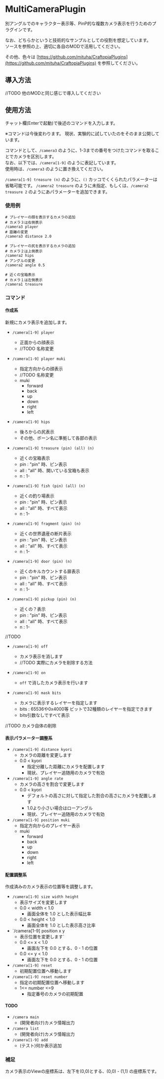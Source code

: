 ﻿MultiCameraPlugin
===============================

別アングルでのキャラクター表示等、PinP的な複数カメラ表示を行うためのプラグインです。  

なお、どちらかというと技術的なサンプルとしての役割を想定しています。  
ソースを参照の上、適切に各自のMODで活用してください。  

その他、色々は [https://github.com/mituha/CraftopiaPlugins](https://github.com/mituha/CraftopiaPlugins) を参照してください。

## 導入方法
//TODO	他のMODと同じ感じで導入してください


## 使用方法
チャット欄(Enterで起動)で後述のコマンドを入力します。  

※コマンドは今後変わります。
現状、実験的に試していたのをそのまま公開しています。  

コマンドとして、`/camera3` のように、1-3までの番号をつけたコマンドを取ることでカメラを区別します。  
なお、以下では、`/camera[1-9]` のように表記しています。  
使用時は、`/camera3` のように置き換えてください。

`/camera[1-9] treasure (n)` のように、`()` カッコでくくられたパラメーターは省略可能です。
`/camera2 treasure` のように未指定、もしくは、`/camera2 treasure 2` のようにあパラメーターを追加できます。



### 使用例
```
# プレイヤーの顔を表示するカメラの追加
# カメラ３は右側表示
/camera3 player
# 距離の変更
/camera3 distance 2.0

# プレイヤーの尻を表示するカメラの追加
# カメラ２は上側表示
/camera2 hips
# アングルの変更
/camera2 angle 0.5

# 近くの宝箱表示
# カメラ１は左側表示
/camera1 treasure

```

### コマンド
#### 作成系
新規にカメラ表示を追加します。

* `/camera[1-9] player`
	+ 正面からの顔表示
	+ //TODO 名称変更
* `/camera[1-9] player muki`
	+ 指定方向からの顔表示
	+ //TODO 名称変更
	+ muki
		+ forward
		+ back
		+ up
		+ down
		+ right
		+ left
* `/camera[1-9] hips`
	+ 後ろからの尻表示
	+ その他、ボーン名に準拠して各部の表示

* `/camera[1-9] treasure (pin) (all) (n)`
	+ 近くの宝箱表示
	+ pin : "pin" 時、ピン表示
	+ all : "all" 時、開いている宝箱も表示
 	+ n : 1-
* `/camera[1-9] fish (pin) (all) (n)`
	+ 近くの釣り場表示
	+ pin : "pin" 時、ピン表示
	+ all : "all" 時、すべて表示
	+ n : 1-
* `/camera[1-9] fragment (pin) (n)`
	+ 近くの世界遺産の断片表示
	+ pin : "pin" 時、ピン表示
	+ all : "all" 時、すべて表示
	+ n : 1-
* `/camera[1-9] door (pin) (n)`
	+ 近くのキルカウントする扉表示
	+ pin : "pin" 時、ピン表示
	+ all : "all" 時、すべて表示
	+ n : 1-
* `/camera[1-9] pickup (pin) (n)`
	+ 近くの？表示
	+ pin : "pin" 時、ピン表示
	+ all : "all" 時、すべて表示
	+ n : 1-



//TODO

* `/camera[1-9] off`
	+ カメラ表示を消します
	+ //TODO 実際にカメラを削除する方法
* `/camera[1-9] on`
	+ `off` で消したカメラ表示を行います

* `/camera[1-9] mask bits`
	+ カメラに表示するレイヤーを指定します
	+ bits : 65536や0x4000等 ビットで32種類のレイヤーを指定できます
	+ bits引数なしですべて表示


//TODO カメラ自体の削除

#### 表示パラメーター調整系
* `/camera[1-9] distance kyori`
	+ カメラの距離を変更します
	+ 0.0 < kyori
		+ 指定分離した距離にカメラを配置します
		+ 現状、プレイヤー追随用のカメラで有効
* `/camera[1-9] angle rate`
	+ カメラの高さを割合で変更します
	+ 0.0 < kyori
		+ デフォルトの高さに対して指定した割合の高さにカメラを配置します
		+ 1.0より小さい場合はローアングル
		+ 現状、プレイヤー追随用のカメラで有効
* `/camera[1-9] position muki`
	+ 指定方向からのプレイヤー表示
	+ muki
		+ forward
		+ back
		+ up
		+ down
		+ right
		+ left

#### 配置調整系
作成済みのカメラ表示の位置等を調整します。

* `/camera[1-9] size width height`
	+ 表示サイズを変更します
	+ 0.0 < width < 1.0
		+ 画面全体を 1.0 とした表示幅比率
	+ 0.0 < height < 1.0
		+ 画面全体を 1.0 とした表示高さ比率
* `/camera[1-9] position x y
	+ 表示位置を変更します`
	+ 0.0 <= x < 1.0
		+ 画面左下を 0.0 とする、0 - 1 の位置
	+ 0.0 <= y < 1.0
		+ 画面左下を 0.0 とする、0 - 1 の位置
* `/camera[1-9] reset`
	+ 初期配置位置へ移動します
* `/camera[1-9] reset number`
	+ 指定の初期配置位置へ移動します
	+ 1<= number <=9
		+ 指定番号のカメラの初期配置

#### TODO
* `/camera main`
	+ (開発者向け)カメラ情報出力
* `/camera list`
	+ (開発者向け)カメラ情報出力
* `/camera[1-9] add`
	+ (テスト)何か表示追加



### 補足
カメラ表示のViewの座標系は、左下を(0,0)とする、(0,0) - (1,1) の座標系です。  

